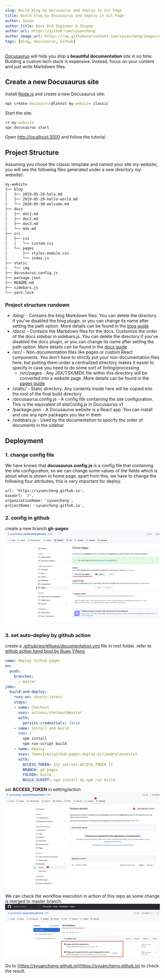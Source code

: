 ```yaml
---
slug: Build blog by Docusaurus and deploy in Git Page
title: Build blog by Docusaurus and deploy in Git Page
author: Syuan
author_title: Back End Engineer @ Shopee
author_url: https://github.com/syuancheng
author_image_url: https://raw.githubusercontent.com/syuancheng/images/master/.github/resource/profile_460x460.jpg
tags: [Blog, docusaurus, Github]
---
```


[Docusaurus](https://docusaurus.io/docs) will help you ship a **beautiful documentation** site in no time.
Building a custom tech stack is expensive. Instead, focus on your content and just write Markdown files.

## Create a new Docusaurus site
Install [Node.js](https://nodejs.org/en/download/) and create a new Docusaurus site:
```cmd
npx create-docusaurus@latest my-website classic
```
Start the site:
```cmd
cd my-website
npx docusaurus start
```
Open [http://localhost:3000](http://localhost:3000/) and follow the tutorial.

## Project Structure
Assuming you chose the classic template and named your site my-website, you will see the following files generated under a new directory my-website/:
```bigquery
my-website
├── blog
│   ├── 2019-05-28-hola.md
│   ├── 2019-05-29-hello-world.md
│   └── 2020-05-30-welcome.md
├── docs
│   ├── doc1.md
│   ├── doc2.md
│   ├── doc3.md
│   └── mdx.md
├── src
│   ├── css
│   │   └── custom.css
│   └── pages
│       ├── styles.module.css
│       └── index.js
├── static
│   └── img
├── docusaurus.config.js
├── package.json
├── README.md
├── sidebars.js
└── yarn.lock
```
### Project structure rundown

- /blog/ - Contains the blog Markdown files. You can delete the directory if you've disabled the blog plugin, or you can change its name after setting the path option. More details can be found in the [blog guide](https://docusaurus.io/docs/blog)
- /docs/ - Contains the Markdown files for the docs. Customize the order of the docs sidebar in sidebars.js. You can delete the directory if you've disabled the docs plugin, or you can change its name after setting the path option. More details can be found in the [docs guide](https://docusaurus.io/docs/docs-introduction)
- /src/ - Non-documentation files like pages or custom React components. You don't have to strictly put your non-documentation files here, but putting them under a centralized directory makes it easier to specify in case you need to do some sort of linting/processing
  - /src/pages - Any JSX/TSX/MDX file within this directory will be converted into a website page. More details can be found in the [pages guide](https://docusaurus.io/docs/creating-pages)
- /static/ - Static directory. Any contents inside here will be copied into the root of the final build directory
- /docusaurus.config.js - A config file containing the site configuration. This is the equivalent of siteConfig.js in Docusaurus v1
- /package.json - A Docusaurus website is a React app. You can install and use any npm packages you like in them
- /sidebars.js - Used by the documentation to specify the order of documents in the sidebar


## Deployment
### 1. change config file
We have known that **docusaurus.config.js** is a config file that containing the site configuration, so we can change some values of the fields which is about what is shown in home page. apart from this, we have to change the following four attributes, this is very important for deploy.
```text
url: 'https://syuancheng.github.io',
baseUrl: '/',
organizationName: 'syuancheng',
projectName: 'syuancheng.github.io',
```

### 2. config in github
create a new branch **gh-pages**
![image](../static/resource/blog1_1.png)

### 3. set auto-deploy by github action
create a [.github/workflows/documentation.yml](https://github.com/yingwinwin/yingwinwin.github.io/blob/master/.github/workflows/documentation.yml) file in root folder. refer to [github action hand bool by Ruan Yifeng](http://www.ruanyifeng.com/blog/2019/09/getting-started-with-github-actions.html)
```yaml
name: Deploy Github pages
on:
  push:
    branches:
      - master
jobs:
  build-and-deploy:
    runs-on: ubuntu-latest
    steps:
    - name: Checkout
      uses: actions/checkout@master
      with:
        persist-credentials: false
    - name: Install and Build
      run: |
        npm install
        npm run-script build
    - name: Deploy
      uses: JamesIves/github-pages-deploy-action@releases/v3
      with:
        ACCESS_TOKEN: ${{ secrets.ACCESS_TOKEN }}
        BRANCH: gh-pages
        FOLDER: build
        BUILD_SCRIPT: npm install && npm run build
```

set **ACCESS_TOKEN** in setting/action
![image](../static/resource/blog1_2.png)

We can check the workflow execution in action of this repo as some change is merged to master branch.
![image](../static/resource/blog1_3.png)


Go to [https://syuancheng.github.io](https://syuancheng.github.io) to check the result.